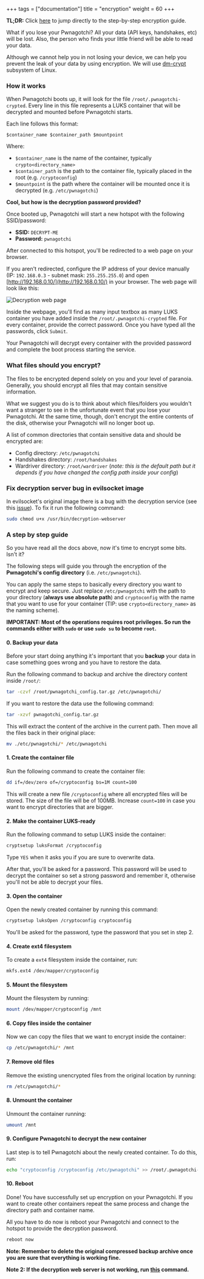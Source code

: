 +++
tags = ["documentation"]
title = "encryption"
weight = 60
+++

**TL;DR:** Click [here](#a-step-by-step-guide) to jump directly to the step-by-step encryption guide.

What if you lose your Pwnagotchi? All your data (API keys, handshakes, etc) will be lost. Also, the person who finds your little friend will be able to read your data.

Although we cannot help you in not losing your device, we can help you prevent the leak of your data by using encryption. We will use [dm-crypt](https://en.wikipedia.org/wiki/Dm-crypt) subsystem of Linux.

### How it works

When Pwnagotchi boots up, it will look for the file `/root/.pwnagotchi-crypted`. Every line in this file represents a LUKS container that will be decrypted and mounted before Pwnagotchi starts.

Each line follows this format:

```
$container_name $container_path $mountpoint
```

Where:

- `$container_name` is the name of the container, typically `crypto<directory_name>`
- `$container_path` is the path to the container file, typically placed in the root (e.g. `/cryptoconfig`)
- `$mountpoint` is the path where the container will be mounted once it is decrypted (e.g. `/etc/pwnagotchi`)

**Cool, but how is the decryption password provided?**

Once booted up, Pwnagotchi will start a new hotspot with the following SSID/password:

- **SSID:** `DECRYPT-ME`
- **Password:** `pwnagotchi`

After connected to this hotspot, you'll be redirected to a web page on your browser.

If you aren't redirected, configure the IP address of your device manually (IP: `192.168.0.3` - subnet mask: `255.255.255.0`) and open [http://192.168.0.10/](http://192.168.0.10/) in your browser. The web page will look like this:

![Decryption web page](https://i.imgur.com/BRGATme.png)

Inside the webpage, you'll find as many input textbox as many LUKS container you have added inside the `/root/.pwnagotchi-crypted` file. For every container, provide the correct password. Once you have typed all the passwords, click `Submit`.

Your Pwnagotchi will decrypt every container with the provided password and complete the boot process starting the service.

### What files should you encrypt?

The files to be encrypted depend solely on you and your level of paranoia. Generally, you should encrypt all files that may contain sensitive information.

What we suggest you do is to think about which files/folders you wouldn't want a stranger to see in the unfortunate event that you lose your Pwnagotchi. At the same time, though, don't encrypt the entire contents of the disk, otherwise your Pwnagotchi will no longer boot up.

A list of common directories that contain sensitive data and should be encrypted are:

- Config directory: `/etc/pwnagotchi`
- Handshakes directory: `/root/handshakes`
- Wardriver directory: `/root/wardriver` (*note: this is the default path but it depends if you have changed the config path inside your config*)

### Fix decryption server bug in evilsocket image

In evilsocket's original image there is a bug with the decryption service (see this [issue](https://github.com/evilsocket/pwnagotchi/issues/879)). To fix it run the following command:

```sh
sudo chmod u+x /usr/bin/decryption-webserver
```

### A step by step guide

So you have read all the docs above, now it's time to encrypt some bits. Isn't it?

The following steps will guide you through the encryption of the **Pwnagotchi's config directory** (i.e. `/etc/pwnagotchi`).

You can apply the same steps to basically every directory you want to encrypt and keep secure. Just replace `/etc/pwnagotchi` with the path to your directory (**always use absolute path**) and `cryptoconfig` with the name that you want to use for your container (TIP: use `crypto<directory_name>` as the naming scheme).

**IMPORTANT: Most of the operations requires root privileges. So run the commands either with `sudo` or use `sudo su` to become `root`.**

#### 0. Backup your data

Before your start doing anything it's important that you **backup** your data in case something goes wrong and you have to restore the data.

Run the following command to backup and archive the directory content inside `/root/`:

```sh
tar -czvf /root/pwnagotchi_config.tar.gz /etc/pwnagotchi/
```

If you want to restore the data use the following command:

```sh
tar -xzvf pwnagotchi_config.tar.gz
```

This will extract the content of the archive in the current path. Then move all the files back in their original place:

```sh
mv ./etc/pwnagotchi/* /etc/pwnagotchi
```

#### 1. Create the container file

Run the following command to create the container file:

```sh
dd if=/dev/zero of=/cryptoconfig bs=1M count=100
```

This will create a new file `/cryptoconfig` where all encrypted files will be stored. The size of the file will be of 100MB. Increase `count=100` in case you want to encrypt directories that are bigger.

#### 2. Make the container LUKS-ready

Run the following command to setup LUKS inside the container:

```sh
cryptsetup luksFormat /cryptoconfig
```

Type `YES` when it asks you if you are sure to overwrite data.

After that, you'll be asked for a password. This password will be used to decrypt the container so set a strong password and remember it, otherwise you'll not be able to decrypt your files.

#### 3. Open the container

Open the newly created container by running this command:

```sh
cryptsetup luksOpen /cryptoconfig cryptoconfig
```

You'll be asked for the password, type the password that you set in step 2.

#### 4. Create ext4 filesystem

To create a `ext4` filesystem inside the container, run:

```sh
mkfs.ext4 /dev/mapper/cryptoconfig
```

#### 5. Mount the filesystem

Mount the filesystem by running:

```sh
mount /dev/mapper/cryptoconfig /mnt
```

#### 6. Copy files inside the container

Now we can copy the files that we want to encrypt inside the container:

```sh
cp /etc/pwnagotchi/* /mnt
```

#### 7. Remove old files

Remove the existing unencrypted files from the original location by running:

```sh
rm /etc/pwnagotchi/*
```

#### 8. Unmount the container

Unmount the container running:

```sh
umount /mnt
```

#### 9. Configure Pwnagotchi to decrypt the new container

Last step is to tell Pwnagotchi about the newly created container. To do this, run:

```sh
echo "cryptoconfig /cryptoconfig /etc/pwnagotchi" >> /root/.pwnagotchi-crypted
```

#### 10. Reboot

Done! You have successfully set up encryption on your Pwnagotchi. If you want to create other containers repeat the same process and change the directory path and container name.

All you have to do now is reboot your Pwnagotchi and connect to the hotspot to provide the decryption password.

```sh
reboot now
```

**Note: Remember to delete the original compressed backup archive once you are sure that everything is working fine.**

**Note 2: If the decryption web server is not working, run [this](#fix-decryption-server-bug-in-evilsocket-image) command.**

